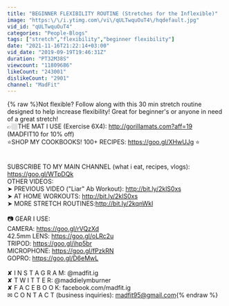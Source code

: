 ```yaml
---
title: "BEGINNER FLEXIBILITY ROUTINE (Stretches for the Inflexible)"
image: "https:\/\/i.ytimg.com\/vi\/qULTwquOuT4\/hqdefault.jpg"
vid_id: "qULTwquOuT4"
categories: "People-Blogs"
tags: ["stretch","flexibility","beginner flexibility"]
date: "2021-11-16T21:22:14+03:00"
vid_date: "2019-09-19T19:46:31Z"
duration: "PT32M38S"
viewcount: "11809686"
likeCount: "243001"
dislikeCount: "2901"
channel: "MadFit"
---
```

{% raw %}Not flexible? Follow along with this 30 min stretch routine designed to help increase flexibility! Great for beginner's or anyone in need of a great stretch! <br />👉🏼THE MAT I USE (Exercise 6X4): <a rel="nofollow" target="blank" href="http://gorillamats.com?aff=19">http://gorillamats.com?aff=19</a>  (MADFIT10 for 10% off)<br />⭐️SHOP MY COOKBOOKS! 100+ RECIPES: <a rel="nofollow" target="blank" href="https://goo.gl/XHwUJg">https://goo.gl/XHwUJg</a> ⭐️<br /><br /><br />SUBSCRIBE TO MY MAIN CHANNEL (what i eat, recipes, vlogs): <a rel="nofollow" target="blank" href="https://goo.gl/WTpDQk">https://goo.gl/WTpDQk</a><br />OTHER VIDEOS:<br />➤ PREVIOUS VIDEO (&quot;Liar&quot; Ab Workout): <a rel="nofollow" target="blank" href="http://bit.ly/2klS0xs">http://bit.ly/2klS0xs</a><br />➤ AT HOME WORKOUTS: <a rel="nofollow" target="blank" href="http://bit.ly/2klS0xs">http://bit.ly/2klS0xs</a><br />➤ MORE STRETCH ROUTINES:<a rel="nofollow" target="blank" href="http://bit.ly/2kqnWkl">http://bit.ly/2kqnWkl</a><br /><br />📷 GEAR I USE: <br />CAMERA: <a rel="nofollow" target="blank" href="https://goo.gl/rVQzXd">https://goo.gl/rVQzXd</a><br />42.5mm LENS: <a rel="nofollow" target="blank" href="https://goo.gl/oLRc2u">https://goo.gl/oLRc2u</a><br />TRIPOD: <a rel="nofollow" target="blank" href="https://goo.gl/ihp5br">https://goo.gl/ihp5br</a><br />MICROPHONE: <a rel="nofollow" target="blank" href="https://goo.gl/fPzkRN">https://goo.gl/fPzkRN</a><br />GOPRO: <a rel="nofollow" target="blank" href="https://goo.gl/D6eMwL">https://goo.gl/D6eMwL</a><br /><br />✘ I N S T A G R A M: @madfit.ig<br />✘ T W I T T E R: @maddielymburner<br />✘ F A C E B O O K: facebook.com/madfit.ig<br />✉ C O N T A C T (business inquiries): madfit95@gmail.com{% endraw %}
